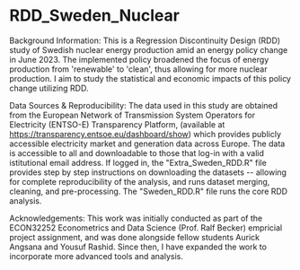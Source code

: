 # RDD_Sweden_Nuclear
Background Information:
This is a Regression Discontinuity Design (RDD) study of Swedish nuclear energy production amid an energy policy change in June 2023. The implemented policy broadened the focus of energy production from 'renewable' to 'clean', thus allowing for more nuclear production. I aim to study the statistical and economic impacts of this policy change utilizing RDD.

Data Sources & Reproducibility:
The data used in this study are obtained from the European Network of Transmission System Operators for Electricity (ENTSO-E) Transparency Platform, (available at https://transparency.entsoe.eu/dashboard/show) which provides publicly accessible electricity market and generation data across Europe. The data is accessible to all and downloadable to those that log-in with a valid istitutional email address. If logged in, the "Extra_Sweden_RDD.R" file provides step by step instructions on downloading the datasets -- allowing for complete reproducibility of the analysis, and runs dataset merging, cleaning, and pre-processing. The "Sweden_RDD.R" file runs the core RDD analysis. 

Acknowledgements:
This work was initially conducted as part of the ECON32252 Econometrics and Data Science (Prof. Ralf Becker) empricial project assignment, and was done alongside fellow students Aurick Angsana and Yousuf Rashid. Since then, I have expanded the work to incorporate more advanced tools and analysis. 
